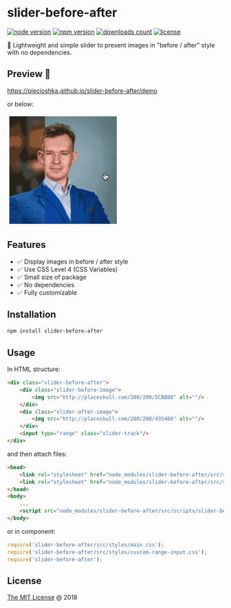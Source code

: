 # slider-before-after

[![node version](https://img.shields.io/node/v/slider-before-after.svg)](https://www.npmjs.com/package/slider-before-after)
[![npm version](https://badge.fury.io/js/slider-before-after.svg)](https://badge.fury.io/js/slider-before-after)
[![downloads count](https://img.shields.io/npm/dt/slider-before-after.svg)](https://www.npmjs.com/package/slider-before-after)
[![license](https://img.shields.io/npm/l/slider-before-after.svg)](https://www.npmjs.com/package/slider-before-after)

:hammer: Lightweight and simple slider to present images in "before / after" style with no dependencies.

## Preview 🎉

<https://piecioshka.github.io/slider-before-after/demo>

or below:

![](./assets/demo.gif)

## Features

* :white_check_mark: Display images in before / after style
* :white_check_mark: Use CSS Level 4 (CSS Variables)
* :white_check_mark: Small size of package
* :white_check_mark: No dependencies
* :white_check_mark: Fully customizable

## Installation

```bash
npm install slider-before-after
```

## Usage

In HTML structure:

```html
<div class="slider-before-after">
    <div class="slider-before-image">
        <img src="http://placeskull.com/200/200/5CBB88" alt=""/>
    </div>
    <div class="slider-after-image">
        <img src="http://placeskull.com/200/200/435466" alt=""/>
    </div>
    <input type="range" class="slider-track"/>
</div>
```

and then attach files:

```html
<head>
    <link rel="stylesheet" href="node_modules/slider-before-after/src/styles/main.css"/>
    <link rel="stylesheet" href="node_modules/slider-before-after/src/styles/custom-range-input.css"/>
</head>
<body>
    ...
    <script src="node_modules/slider-before-after/src/scripts/slider-before-after.js"></script>
</body>
```

or in component:

```javascript
require('slider-before-after/src/styles/main.css');
require('slider-before-after/src/styles/custom-range-input.css');
require('slider-before-after');
```

## License

[The MIT License](http://piecioshka.mit-license.org) @ 2018
